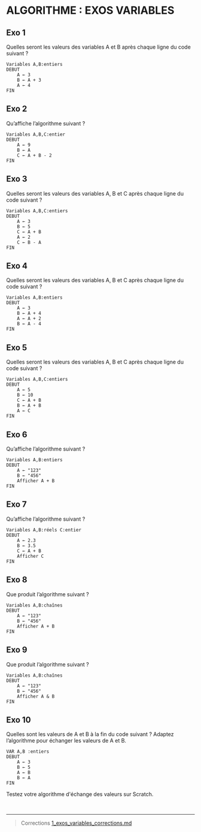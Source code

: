 # ALGORITHME : EXOS VARIABLES

## Exo 1

Quelles seront les valeurs des variables A et B après chaque ligne du code suivant ?

    Variables A,B:entiers
    DEBUT
        A ← 3
        B ← A + 3
        A ← 4
    FIN

## Exo 2

Qu’affiche l’algorithme suivant ?

    Variables A,B,C:entier
    DEBUT
        A ← 9
        B ← A
        C ← A + B - 2
    FIN

## Exo 3

Quelles seront les valeurs des variables A, B et C après chaque ligne du code suivant ?

    Variables A,B,C:entiers 
    DEBUT 
        A ← 3 
        B ← 5 
        C ← A + B 
        A ← 2 
        C ← B - A 
    FIN

## Exo 4

Quelles seront les valeurs des variables A, B et C après chaque ligne du code suivant ?

    Variables A,B:entiers 
    DEBUT 
        A ← 3 
        B ← A + 4 
        A ← A + 2 
        B ← A - 4 
    FIN

## Exo 5

Quelles seront les valeurs des variables A, B et C après chaque ligne du code suivant ?

    Variables A,B,C:entiers 
    DEBUT 
        A ← 5 
        B ← 10 
        C ← A + B 
        B ← A + B 
        A ← C 
    FIN

## Exo 6

Qu’affiche l’algorithme suivant ?

    Variables A,B:entiers
    DEBUT 
        A ← "123" 
        B ← "456" 
        Afficher A + B 
    FIN

## Exo 7

Qu’affiche l’algorithme suivant ?

    Variables A,B:réels C:entier
    DEBUT 
        A ← 2.3
        B ← 3.5
        C ← A + B 
        Afficher C 
    FIN

## Exo 8

Que produit l’algorithme suivant ?

    Variables A,B:chaînes
    DEBUT 
        A ← "123" 
        B ← "456" 
        Afficher A + B 
    FIN

## Exo 9

Que produit l’algorithme suivant ?

    Variables A,B:chaînes
    DEBUT 
        A ← "123" 
        B ← "456" 
        Afficher A & B 
    FIN

## Exo 10

Quelles sont les valeurs de A et B à la fin du code suivant ? Adaptez l’algorithme pour échanger les valeurs de A et B.

    VAR A,B :entiers 
    DEBUT 
        A ← 3 
        B ← 5 
        A ← B 
        B ← A 
    FIN

Testez votre algorithme d'échange des valeurs sur Scratch.

<br/>
<hr/>

> Corrections [1_exos_variables_corrections.md](1_exos_variables_corrections.md)
